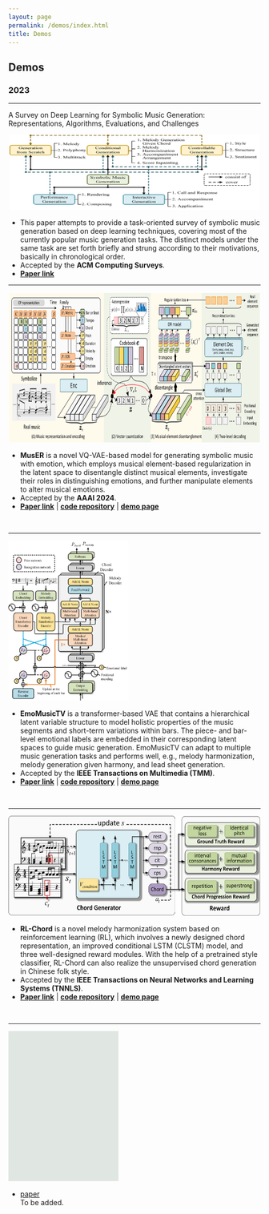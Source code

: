 ```yaml
---
layout: page
permalink: /demos/index.html
title: Demos
---
```


## Demos

### 2023  

---

A Survey on Deep Learning for Symbolic Music Generation: Representations, Algorithms, Evaluations, and Challenges<br>

<div align="center"><img width="500" height="150" src="/images/demo0.png"/></div>

- This paper attempts to provide a task-oriented survey of symbolic music generation based on deep learning techniques, covering most of the currently popular music generation tasks. The distinct models under the same task are set forth briefly and strung according to their motivations, basically in chronological order. 
- Accepted by the **ACM Computing Surveys**.
- [**Paper link**](https://dl.acm.org/doi/10.1145/3597493)

---

<div align="center"><img width="800" height="300" src="/images/MusER.png"/></div>

- **MusER** is a novel VQ-VAE-based model for generating symbolic music with emotion, which employs musical element-based regularization in the latent space to disentangle distinct musical elements, investigate their roles in distinguishing emotions, and further manipulate elements to alter musical emotions.
- Accepted by the **AAAI 2024**.
- [**Paper link**](https://arxiv.org/abs/2312.10307) | [**code repository**](https://github.com/Tayjsl97/MusER) | [**demo page**](https://Tayjsl97.github.io/demos/aaai)
<br>

---

<img src="/images/demo1.jpg" class="demopic" width="240" height="320"/>

- **EmoMusicTV** is a transformer-based VAE that contains a hierarchical latent variable structure to model holistic properties of the music segments and short-term variations within bars. The piece- and bar-level emotional labels are embedded in their corresponding latent spaces to guide music generation. EmoMusicTV can adapt to multiple music generation tasks and performs well, e.g., melody harmonization, melody generation given harmony, and lead sheet generation.
- Accepted by the **IEEE Transactions on Multimedia (TMM)**.
- [**Paper link**](https://ieeexplore.ieee.org/abstract/document/10124351) | [**code repository**](https://github.com/Tayjsl97/EmoMusicTV) | [**demo page**](https://Tayjsl97.github.io/demos/tmm)
<br>

---

<div align="center"><img width="600" height="200" src="/images/demo3.jpg"/></div>

- **RL-Chord** is a novel melody harmonization system based on reinforcement learning (RL), which involves a newly designed chord representation, an improved conditional LSTM (CLSTM) model, and three well-designed reward modules. With the help of a pretrained style classifier, RL-Chord can also realize the unsupervised chord generation in Chinese folk style.
- Accepted by the **IEEE Transactions on Neural Networks and Learning Systems (TNNLS)**.
- [**Paper link**](https://ieeexplore.ieee.org/abstract/document/10063204) | [**code repository**](https://github.com/Tayjsl97/RL-Chord) | [**demo page**](https://Tayjsl97.github.io/demos/tnnls)
<br>

---

<img src="/images/demo2.jpg" class="nonepic" width="220" height="300"/>

- [paper]()<br>
To be added.

